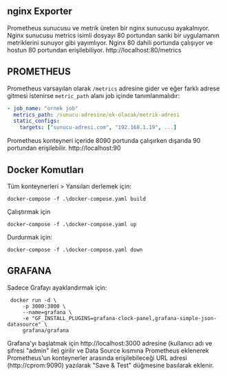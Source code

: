 ## nginx Exporter
Prometheus sunucusu ve metrik üreten bir nginx sunucusu ayakalnıyor.
Nginx sunucusu metrics isimli dosyayı 80 portundan sanki bir uygulamanın metriklerini sunuyor gibi yayımlıyor.
Nginx 80 dahili portunda çalışıyor ve hostun 80 portundan erişilebiliyor.
http://localhost:80/metrics


## PROMETHEUS
Prometheus varsayılan olarak `/metrics` adresine gider ve eğer farklı adrese gitmesi istenirse `metric_path` alanı job içinde tanımlanmalıdır:

```yaml
- job_name: "ornek job"
  metrics_path: /sunucu-adresine/ek-olacak/metrik-adresi
  static_configs:
    targets: ["sunucu-adresi.com", "192.168.1.19", ...]
```

Prometheus konteyneri içeride 8090 portunda çalışırken dışarıda 90 portundan erişilebilir. 
http://localhost:90

## Docker Komutları
Tüm konteynerleri >
Yansıları derlemek için:

```shell
docker-compose -f .\docker-compose.yaml build
```

Çalıştırmak için
```shell
docker-compose -f .\docker-compose.yaml up
```

Durdurmak için:

```shell
docker-compose -f .\docker-compose.yaml down
```
## GRAFANA
Sadece Grafayı ayaklandırmak için:
```shell
 docker run -d \
     -p 3000:3000 \
     --name=grafana \
     -e "GF_INSTALL_PLUGINS=grafana-clock-panel,grafana-simple-json-datasource" \
     grafana/grafana
```

Grafana'yı başlatmak için http://localhost:3000 adresine (kullanıcı adı ve şifresi "admin" ile) girilir ve Data Source kısmına Prometheus eklenerek Prometheus'un konteynerler arasında erişilebileceği URL adresi (http://cprom:9090) yazılarak "Save & Test" düğmesine basılarak eklenir.

